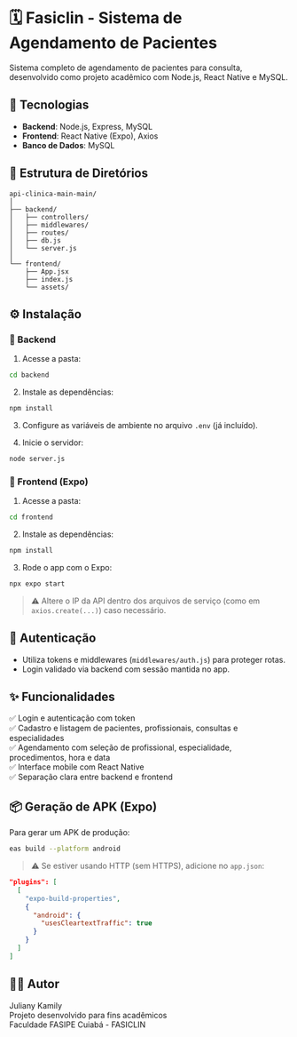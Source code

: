 # 🗓️ Fasiclin - Sistema de Agendamento de Pacientes

Sistema completo de agendamento de pacientes para consulta, desenvolvido como projeto acadêmico com Node.js, React Native e MySQL.

## 🚀 Tecnologias

- **Backend**: Node.js, Express, MySQL
- **Frontend**: React Native (Expo), Axios
- **Banco de Dados**: MySQL

## 🧱 Estrutura de Diretórios

```
api-clinica-main-main/
│
├── backend/
│   ├── controllers/
│   ├── middlewares/
│   ├── routes/
│   ├── db.js
│   └── server.js
│
└── frontend/
    ├── App.jsx
    ├── index.js
    └── assets/
```

## ⚙️ Instalação

### 🔧 Backend

1. Acesse a pasta:

```bash
cd backend
```

2. Instale as dependências:

```bash
npm install
```

3. Configure as variáveis de ambiente no arquivo `.env` (já incluído).

4. Inicie o servidor:

```bash
node server.js
```

### 📱 Frontend (Expo)

1. Acesse a pasta:

```bash
cd frontend
```

2. Instale as dependências:

```bash
npm install
```

3. Rode o app com o Expo:

```bash
npx expo start
```

> ⚠️ Altere o IP da API dentro dos arquivos de serviço (como em `axios.create(...)`) caso necessário.

## 🔐 Autenticação

- Utiliza tokens e middlewares (`middlewares/auth.js`) para proteger rotas.
- Login validado via backend com sessão mantida no app.

## ✨ Funcionalidades

✅ Login e autenticação com token  
✅ Cadastro e listagem de pacientes, profissionais, consultas e especialidades  
✅ Agendamento com seleção de profissional, especialidade, procedimentos, hora e data   
✅ Interface mobile com React Native  
✅ Separação clara entre backend e frontend  

## 📦 Geração de APK (Expo)

Para gerar um APK de produção:

```bash
eas build --platform android
```

> ⚠️ Se estiver usando HTTP (sem HTTPS), adicione no `app.json`:

```json
"plugins": [
  [
    "expo-build-properties",
    {
      "android": {
        "usesCleartextTraffic": true
      }
    }
  ]
]
```

## 👨‍💻 Autor

Juliany Kamily  
Projeto desenvolvido para fins acadêmicos  
Faculdade FASIPE Cuiabá - FASICLIN
